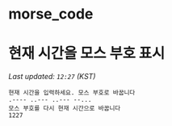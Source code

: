 # morse_code
# 현재 시간을 모스 부호 표시
<!-- MORSE_TIME_START -->
_Last updated: `12:27` (KST)_

```
현재 시간을 입력하세요. 모스 부호로 바꿉니다
.---- ..--- ..--- --...
모스 부호를 다시 현재 시간으로 바꿉니다
1227
```
<!-- MORSE_TIME_END -->
